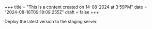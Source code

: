 +++
title = "This is a content created on 14-08-2024 at 3:59PM"
date = "2024-08-16T09:18:09.255Z"
draft = false
+++

  Deploy the latest version to the staging server.
        